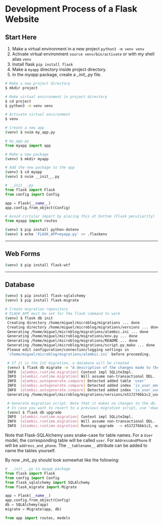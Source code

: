 # Development Process of a Flask Website

## Start Here
1. Make a virtual environment in a new project `python3 -m venv venv`
2. Activate virtual environment `source venv/bin/activate` or with my shell alias `venv`
3. Install flask `pip install flask`
4. Make a `myapp` directory inside project directory.
5. In the _myapp_ package, create a _\__init\__.py_ file.

~~~sh
# Make a new project directory
$ mkdir project

# Make virtual environment in project directory
$ cd project
$ python3 -m venv venv

# Activate virtual environment
$ venv

# Create a new app
(venv) $ nvim my_app.py
~~~

~~~py
# my_app.py
from myapp import app
~~~

~~~sh
# Make a new package
(venv) $ mkdir myapp

# Add the new package to the app
(venv) $ cd myapp
(venv) $ nvim __init__.py
~~~

~~~py
# __init__.py
from flask import Flask
from config import Config

app = Flask(__name__)
app.config.from_object(Config)

# Avoid circular import by placing this at bottom (Flask peculiarity)
from myapp import routes
~~~

~~~sh
(venv) $ pip install python-dotenv
(venv) $ echo 'FLASK_APP=myapp.py' >> .flaskenv
~~~
---

## Web Forms
~~~sh
(venv) $ pip install flask-wtf
~~~

---
## Database

~~~sh
(venv) $ pip install flask-sqlalchemy
(venv) $ pip install flask-migrate

# Create migration repository
# FLASK_APP must be set for the flask command to work
(venv) $ flask db init
 Creating directory /home/miguel/microblog/migrations ... done
 Creating directory /home/miguel/microblog/migrations/versions ... done
 Generating /home/miguel/microblog/migrations/alembic.ini ... done
 Generating /home/miguel/microblog/migrations/env.py ... done
 Generating /home/miguel/microblog/migrations/README ... done
 Generating /home/miguel/microblog/migrations/script.py.mako ... done
 Please edit configuration/connection/logging settings in
 '/home/miguel/microblog/migrations/alembic.ini' before proceeding.

 # If it is the 1st migration, a database will be created
 (venv) $ flask db migrate -m "A description of the changes made to the db"
 INFO  [alembic.runtime.migration] Context impl SQLiteImpl.
 INFO  [alembic.runtime.migration] Will assume non-transactional DDL.
 INFO  [alembic.autogenerate.compare] Detected added table 'user'
 INFO  [alembic.autogenerate.compare] Detected added index 'ix_user_email' on '['email']'
 INFO  [alembic.autogenerate.compare] Detected added index 'ix_user_username' on '['username']'
 Generating /home/miguel/microblog/migrations/versions/e517276bb1c2_users_table.py ... done

 # Generate migration script. Note that it makes no changes to the db.
 # In case you want to revert to a previous migration script, use 'downgrade' option.
 (venv) $ flask db upgrade
 INFO  [alembic.runtime.migration] Context impl SQLiteImpl.
 INFO  [alembic.runtime.migration] Will assume non-transactional DDL.
 INFO  [alembic.runtime.migration] Running upgrade  -> e517276bb1c2, users table

~~~
Note that Flask-SQLAlchemy uses snake-case for table names. For a `User` model, the corresponding table will be called `user`. For `AddressAndPhone` it will be `address_and_phone`. The `__tablename__` attribute can be added to name the tables yourself.

By now \__init\__.py should look somewhat like the following:
~~~py
# __init__.py in myapp package
from flask import Flask
from config import Config
from flask_sqlalchemy import SQLAlchemy
from flask_migrate import Migrate

app = Flask(__name__)
app.config.from_object(Config)
db = SQLAlchemy(app)
migrate = Migrate(app, db)

from app import routes, models
~~~
